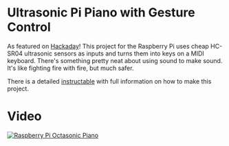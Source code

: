 # Ultrasonic Pi Piano with Gesture Control

As featured on [Hackaday](https://hackaday.com/2017/04/22/ultrasonic-raspberry-pi-piano/)! This project for the Raspberry Pi uses cheap HC-SR04 ultrasonic sensors as inputs and turns them into keys on a MIDI keyboard. There's something pretty neat about using sound to make sound. It's like fighting fire with fire, but much safer.

There is a detailed [instructable](https://www.instructables.com/id/Ultrasonic-Pi-Piano-With-Gesture-Controls/) with full information on how to make this project.

# Video

[![Raspberry Pi Octasonic Piano](https://youtu.be/eXgCb6xm2Ug/0.jpg)](https://youtu.be/eXgCb6xm2Ug)

